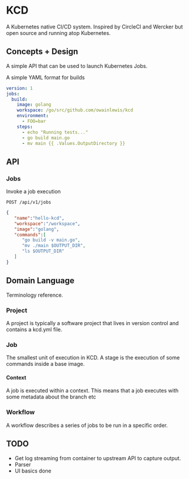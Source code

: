 # KCD

A Kubernetes native CI/CD system. Inspired by CircleCI and Wercker but open source and running atop Kubernetes.

## Concepts + Design

A simple API that can be used to launch Kubernetes Jobs.

A simple YAML format for builds

```yaml
version: 1
jobs:
  build:
    image: golang
    workspace: /go/src/github.com/owainlewis/kcd
    environment:
      - FOO=bar
    steps:
      - echo "Running tests..."
      - go build main.go
      - mv main {{ .Values.OutputDirectory }}
```

## API

### Jobs

Invoke a job execution

`POST /api/v1/jobs`

```json
{
   "name":"hello-kcd",
   "workspace":"/workspace",
   "image":"golang",
   "commands":[
      "go build -v main.go",
      "mv ./main $OUTPUT_DIR",
      "ls $OUTPUT_DIR"
   ]
}
```

## Domain Language

Terminology reference.

### Project

A project is typically a software project that lives in version control and contains a kcd.yml file.

### Job

The smallest unit of execution in KCD. A stage is the execution of some commands inside a base image.

#### Context

A job is executed within a context. This means that a job executes with some metadata about the branch etc

### Workflow

A workflow describes a series of jobs to be run in a specific order.

## TODO

* Get log streaming from container to upstream API to capture output.
* Parser
* UI basics done
